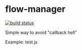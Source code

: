 flow-manager
============
<a href="https://travis-ci.org/zygis/flow-manager" target="blank"><img src="https://api.travis-ci.org/zygis/flow-manager.png" alt="build status" /></a>

Simple way to avoid "callback hell"

Example: test.js